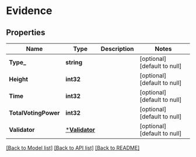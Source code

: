 # Evidence

## Properties
Name | Type | Description | Notes
------------ | ------------- | ------------- | -------------
**Type_** | **string** |  | [optional] [default to null]
**Height** | **int32** |  | [optional] [default to null]
**Time** | **int32** |  | [optional] [default to null]
**TotalVotingPower** | **int32** |  | [optional] [default to null]
**Validator** | [***Validator**](Validator.md) |  | [optional] [default to null]

[[Back to Model list]](../README.md#documentation-for-models) [[Back to API list]](../README.md#documentation-for-api-endpoints) [[Back to README]](../README.md)

